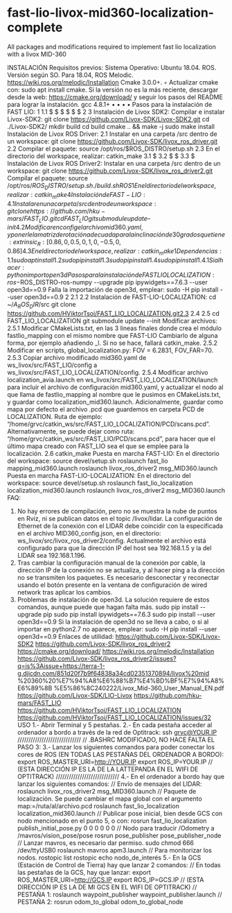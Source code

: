 # fast-lio-livox-mid360-localization-complete
All packages and modifications required to implement fast lio localization with a livox MID-360

INSTALACIÓN
Requisitos previos:
Sistema Operativo: Ubuntu 18.04.
ROS. Versión según SO. Para 18.04, ROS Melodic.
https://wiki.ros.org/melodic/Installation
Cmake 3.0.0+.
◦ Actualizar cmake con: sudo apt install cmake. Si la versión no es la más
reciente, descargar desde la web: https://cmake.org/download/ y seguir los pasos
del README para lograr la instalación.
gcc 4.8.1+
•
•
•
•
Pasos para la instalación de FAST LIO:
1
1.1
$
$
$
$
$
$
2
3
Instalación de Livox SDK2:
Compilar e instalar Livox-SDK2:
git clone https://github.com/Livox-SDK/Livox-SDK2.git
cd ./Livox-SDK2/
mkdir build
cd build
cmake .. && make -j
sudo make install
Instalación de Livox ROS Driver:
2.1
Instalar en una carpeta /src dentro de un workspace:
git clone https://github.com/Livox-SDK/livox_ros_driver.git
2.2
Compilar el paquete:
source /opt/ros/$ROS_DISTRO/setup.sh
2.3
En el directorio del workspace, realizar:
catkin_make
3.1
$
3.2
$
$
3.3
$
Instalación de Livox ROS Driver2:
Instalar en una carpeta /src dentro de un workspace:
git clone https://github.com/Livox-SDK/livox_ros_driver2.git
Compilar el paquete:
source /opt/ros/$ROS_DISTRO/setup.sh
./build.sh ROS1
En el directorio del workspace, realizar:
catkin_make
4 Instalación de FAST-LIO:
4.1
Instalar en una carpeta /src dentro de un workspace:
git clone https://github.com/hku-mars/FAST_LIO.git
cd FAST_LIO
git submodule update –init
4.2
Modificar en config el archivo mid360.yaml, y ponerle la matriz de
rotación adecuada para la inclinación de 30 grados que tiene:
extrinsic_R: [ 0.86, 0, 0.5,
0, 1, 0,
-0.5, 0, 0.86]
4.3
En el directorio del workspace, realizar:
catkin_make
1 Dependencias:
1.1
sudo apt install
1.2
sudo pip install
1.3
sudo pip install
1.4
sudo pip install
1.4.1
Si al hacer:
python
import open3d
Pasos para la instalación de FAST LIO LOCALIZATION:
ros-$ROS_DISTRO-ros-numpy
--upgrade pip
ipywidgets==7.6.3
--user open3d==0.9
Falla la importación de open3d, emplear:
sudo -H pip install --user open3d==0.9
2
2.1
2.2
Instalación de FAST-LIO-LOCALIZATION:
cd ~/$A_ROS_DIR$/src
git clone https://github.com/HViktorTsoi/FAST_LIO_LOCALIZATION.git2.3
2.4
2.5
cd FAST_LIO_LOCALIZATION
git submodule update --init
Modificar archivos:
2.5.1
Modificar CMakeLists.txt, en las 3 lineas finales donde crea el módulo
fastlio_mapping con el mismo nombre que FAST-LIO Cambiarlo de alguna forma,
por ejemplo añadiendo _l. Si no se hace, fallará catkin_make.
2.5.2
Modificar en scripts, global_localization.py:
FOV = 6.2831, FOV_FAR=70.
2.5.3
Copiar archivo modificado mid360.yaml de ws_livox/src/FAST_LIO/config a
ws_livox/src/FAST_LIO_LOCALIZATION/config.
2.5.4
Modificar archivo localization_avia.launch en
ws_livox/src/FAST_LIO_LOCALIZATION/launch para incluir el archivo de
configuración mid360.yaml, y actualizar el nodo al que llama de
fastlio_mapping al nombre que le pusimos en CMakeLists.txt, y guardar como
localization_mid360.launch. Adicionalmente, guardar como mapa por defecto el
archivo .pcd que guardemos en carpeta PCD de LOCALIZATION. Ruta de ejemplo:
“/home/grvc/catkin_ws/src/FAST_LIO_LOCALIZATION/PCD/scans.pcd”.
Alternativamente, se puede dejar como ruta:
“/home/grvc/catkin_ws/src/FAST_LIO/PCD/scans.pcd”, para hacer que el último
mapa creado con FAST_LIO sea el que se emplee para la localización.
2.6
catkin_make
Puesta en marcha FAST-LIO:
En el directorio del workspace:
source devel/setup.sh
roslaunch fast_lio mapping_mid360.launch
roslaunch livox_ros_driver2 msg_MID360.launch
Puesta en marcha FAST-LIO-LOCALIZATION:
En el directorio del workspace:
source devel/setup.sh
roslaunch fast_lio_localization localization_mid360.launch
roslaunch livox_ros_driver2 msg_MID360.launch
FAQ:
1. No hay errores de compilación, pero no se muestra la nube de puntos en Rviz, ni se
publican datos en el topic /livox/lidar.
La configuración de Ethernet de la conexión con el LIDAR debe coincidir con la
especificada en el archivo MID360_config.json, en el directorio:
ws_livox/src/livox_ros_driver2/config.
Actualmente el archivo está configurado para que la dirección IP del host sea 192.168.1.5
y la del LIDAR sea 192.168.1.196.
2. Tras cambiar la configuración manual de la conexión por cable, la dirección IP de la
conexión no se actualiza, y al hacer ping a la dirección no se transmiten los paquetes.
Es necesario desconectar y reconectar usando el botón presente en la ventana de
configuración de wired network tras aplicar los cambios.
3. Problemas de instalación de open3d.
La solución requiere de estos comandos, aunque puede que hagan falta más.
sudo pip install --upgrade pip
sudo pip install ipywidgets==7.6.3
sudo pip install --user open3d==0.9
Si la instalación de open3d no se lleva a cabo, o si al importar en python2.7 no aparece,
emplear:
sudo -H pip install --user open3d==0.9
Enlaces de utilidad:
https://github.com/Livox-SDK/Livox-SDK2
https://github.com/Livox-SDK/livox_ros_driver2
https://cmake.org/download/
https://wiki.ros.org/melodic/Installation
https://github.com/Livox-SDK/livox_ros_driver2/issues?q=is%3Aissue+https://terra-1-g.djicdn.com/851d20f7b9f64838a34cd02351370894/livox%20mid
%20360%20%E7%94%A8%E6%88%B7%E4%BD%BF%E7%94%A8%E6%89%8B
%E5%86%8C240222/Livox_Mid-360_User_Manual_EN.pdf
https://github.com/Livox-SDK/LIO-Livox
https://github.com/hku-mars/FAST_LIO
https://github.com/HViktorTsoi/FAST_LIO_LOCALIZATION
https://github.com/HViktorTsoi/FAST_LIO_LOCALIZATION/issues/32
USO
1.- Abrir Terminal y 5 pestañas.
2.- En cada pestaña acceder al ordenador a bordo a través de la red de Optitrack:
ssh grvc@YOUR.IP
/////////////////////////////
// .BASHRC MODIFICADO, NO HACE FALTA EL PASO 3:
3.- Lanzar los siguientes comandos para poder conectar los cores de ROS (EN TODAS LAS
PESTAÑAS DEL ORDENADOR A BORDO):
export ROS_MASTER_URI=http://YOUR.IP
export ROS_IP=YOUR.IP
// (ESTA DIRECCIÓN IP ES LA DE LA LATTEPANDA EN EL WIFI DE OPTITRACK)
/////////////////////////////
4.- En el ordenador a bordo hay que lanzar los siguientes comandos:
// Envío de mensajes del LIDAR:
roslaunch livox_ros_driver2 msg_MID360.launch
// Paquete de localización. Se puede cambiar el mapa global con el argumento
map:=/ruta/al/archivo.pcd
roslaunch fast_lio_localization localization_mid360.launch
// Publicar pose inicial, bien desde GCS con nodo mencionado en el punto 5, o con:
rosrun fast_lio_localization publish_initial_pose.py 0 0 0 0 0 0
// Nodo para traducir /Odometry a /mavros/vision_pose/pose
rosrun pose_publisher pose_publisher_node
// Lanzar mavros, es necesario dar permiso.
sudo chmod 666 /dev/ttyUSB0
roslaunch mavros apm3.launch
// Para monitorizar los nodos.
rostopic list
rostopic echo nodo_de_interés
5.- En la GCS (Estación de Control de Tierra) hay que lanzar 2 comandos:
// En todas las pestañas de la GCS, hay que lanzar:
export ROS_MASTER_URI=http://GCS.IP
export ROS_IP=GCS.IP
// (ESTA DIRECCIÓN IP ES LA DE MI GCS EN EL WIFI DE OPTITRACK)
// PESTAÑA 1:
roslaunch waypoint_publisher waypoint_publisher.launch
// PESTAÑA 2:
rosrun odom_to_global odom_to_global_node
